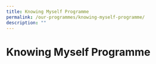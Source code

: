 ```yaml
---
title: Knowing Myself Programme
permalink: /our-programmes/knowing-myself-programme/
description: ""
---
```

# **Knowing Myself Programme**